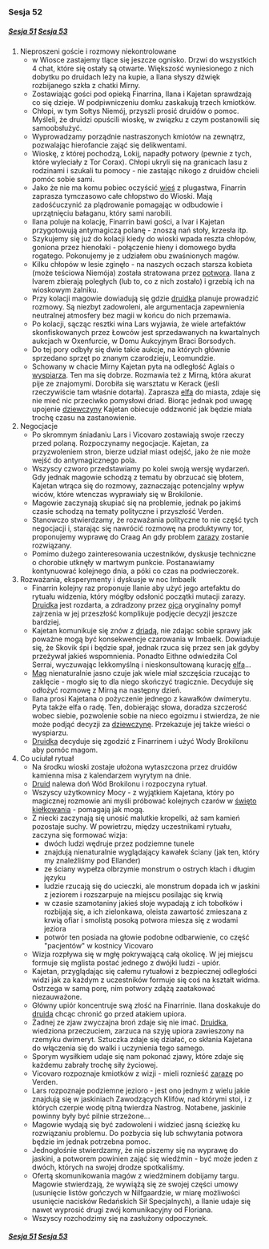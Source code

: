 ### Sesja 52
##### [Sesja 51](#sesja-051) [Sesja 53](#sesja-053)
1. Nieproszeni goście i rozmowy niekontrolowane
    - w Wiosce zastajemy tlące się jeszcze ognisko. Drzwi do wszystkich 4 chat, które się ostały są otwarte. Większość wyniesionego z nich dobytku po druidach leży na kupie, a Ilana słyszy dźwięk rozbijanego szkła z chatki Mirny.
    - Zostawiając gości pod opieką Finarrina, Ilana i Kajetan sprawdzają co się dzieje. W podpiwniczeniu domku zaskakują trzech kmiotków.
    - Chłopi, w tym Sołtys Niemój, przyszli prosić druidów o pomoc. Myśleli, że druidzi opuścili wioskę, w związku z czym postanowili się samoobsłużyć. 
    - Wyprowadzamy porządnie nastraszonych kmiotów na zewnątrz, pozwalając hierofancie zająć się delikwentami.
    - Wioskę, z której pochodzą, Lokij, napadły potwory (pewnie z tych, które wyleciały z Tor Corax). Chłopi ukryli się na granicach lasu z rodzinami i szukali tu pomocy - nie zastając nikogo z druidów chcieli pomóc sobie sami.
    - Jako że nie ma komu pobiec oczyścić [wieś](Lokij) z plugastwa, Finarrin zaprasza tymczasowo całe chłopstwo do Wioski. Mają zadośćuczynić za plądrowanie pomagając w odbudowie i uprzątnięciu bałaganu, który sami narobili.
    - Ilana poluje na kolację, Finarrin bawi gości, a Ivar i Kajetan przygotowują antymagiczą polanę - znoszą nań stoły, krzesła itp.
    - Szykujemy się już do kolacji kiedy do wioski wpada reszta chłopów, goniona przez hienołaki - połączenie hieny i domowego bydła rogatego. Pokonujemy je z udziałem obu zwaśnionych magów. 
    - Kilku chłopów w lesie zginęło - na naszych oczach starsza kobieta (może teściowa Niemója) została stratowana przez [potwora](hienołak). Ilana z Ivarem zbierają poległych (lub to, co z nich zostało) i grzebią ich na wioskowym żalniku.
    - Przy kolacji magowie dowiadują się gdzie [druidka](Ilana) planuje prowadzić rozmowy. Są niezbyt zadowoleni, ale argumentacja zapewnienia neutralnej atmosfery bez magii w końcu do nich przemawia.
    - Po kolacji, sącząc resztki wina Lars wyjawia, że wiele artefaktów skonfiskowanych przez Łowców jest sprzedawanych na kwartalnych aukcjach w Oxenfurcie, w Domu Aukcyjnym Braci Borsodych.
    - Do tej pory odbyły się dwie takie aukcje, na których głównie sprzedano sprzęt po znanym czarodzieju, Leomundzie.
    - Schowany w chacie Mirny Kajetan pyta na odległość Aglais o [wyspiarza](Skovik). Ten ma się dobrze. Rozmawia też z Mirną, która akurat pije ze znajomymi. Dorobiła się warsztatu w Kerack (jeśli rzeczywiście tam właśnie dotarła). Zaprasza [elfa](Kajetan) do miasta, zdaje się nie mieć nic przeciwko pomysłowi driad. Biorąc jednak pod uwagę upojenie [dziewczyny](Mirna) Kajetan obiecuje oddzwonić jak będzie miała trochę czasu na zastanowienie.
2. Negocjacje
    - Po skromnym śniadaniu Lars i Vicovaro zostawiają swoje rzeczy przed polaną. Rozpoczynamy negocjacje. Kajetan, za przyzwoleniem stron, bierze udział miast odejść, jako że nie może wejść do antymagicznego pola.
    - Wszyscy czworo przedstawiamy po kolei swoją wersję wydarzeń. Gdy jednak magowie schodzą z tematu by obrzucać się błotem, Kajetan wtrąca się do rozmowy, zaznaczając potencjalny wpływ wiców, które wtenczas wyprawiały się w Brokilonie.
    - Magowie zaczynają skupiać się na problemie, jednak po jakimś czasie schodzą na tematy polityczne i przyszłość Verden.
    - Stanowczo stwierdzamy, że rozważania polityczne to nie część tych negocjacji i, starając się nawrócić rozmowę na produktywny tor, proponujemy wyprawę do Craag An gdy problem [zarazy](ciałognilec) zostanie rozwiązany.
    - Pomimo dużego zainteresowania uczestników, dyskusje techniczne o chorobie utknęły w martwym punkcie. Postanawiamy kontynuować kolejnego dnia, a póki co czas na podwieczorek.
3. Rozważania, eksperymenty i dyskusje w noc Imbaelk
    - Finarrin kolejny raz proponuje Ilanie aby użyć jego artefaktu do rytuału widzenia, który mógłby odsłonić początki mutacji zarazy. [Druidka](Ilana) jest rozdarta, a zdradzony przez [ojca](Finarrin) oryginalny pomył zajrzenia w jej przeszłość komplikuje podjęcie decyzji jeszcze bardziej.
    - Kajetan komunikuje się znów z [driadą](Aglais), nie zdając sobie sprawy jak poważne mogą być konsekwencje czarowania w Imbaelk. Dowiaduje się, że Skovik śpi i będzie spał, jednak rzuca się przez sen jak gdyby przeżywał jakieś wspomnienia. Ponadto Eithne odwiedziła Col Serrai, wyczuwając lekkomyślną i nieskonsultowaną kurację [elfa](Kajetan)...
    - [Mag](Kajetan) nienaturalnie jasno czuje jak wiele miał szczęścia rzucając to zaklęcie - mogło się to dla niego skończyć tragicznie. Decyduje się odłożyć rozmowę z Mirną na następny dzień.
    - Ilana prosi Kajetana o pożyczenie jednego z kawałków dwimerytu. Pyta także elfa o radę. Ten, dobierając słowa, doradza szczerość wobec siebie, pozwolenie sobie na nieco egoizmu i stwierdza, że nie może podjąć decyzji za [dziewczynę](Ilana). Przekazuje jej także wieści o wyspiarzu.
    - [Druidka](Ilana) decyduje się zgodzić z Finarrinem i użyć Wody Brokilonu aby pomóc magom.
4. Co uciułał rytuał
    - Na środku wioski zostaje ułożona wytaszczona przez druidów kamienna misa z kalendarzem wyrytym na dnie.
    - [Druid](Finarrin) nalewa doń Wód Brokilonu i rozpoczyna rytuał.
    - Wszyscy użytkownicy Mocy - z wyjątkiem Kajetana, który po magicznej rozmowie ani myśli próbować kolejnych czarów w [święto kiełkowania](Imbaelk) - pomagają jak mogą.
    - Z niecki zaczynają się unosić malutkie kropelki, aż sam kamień pozostaje suchy. W powietrzu, między uczestnikami rytuału, zaczyna się formować wizja: 
        - dwóch ludzi wędruje przez podziemne tunele
        - znajdują nienaturalnie wyglądający kawałek ściany (jak ten, który my znaleźliśmy pod Ellander)
        - ze ściany wypełza olbrzymie monstrum o ostrych kłach i długim języku
        - ludzie rzucają się do ucieczki, ale monstrum dopada ich w jaskini z jeziorem i rozszarpuje na miejscu posilając się krwią
        - w czasie szamotaniny jakieś słoje wypadają z ich tobołków i rozbijają się, a ich zielonkawa, oleista zawartość zmieszana z krwią ofiar i smolistą posoką potwora miesza się z wodami jeziora
        - potwór ten posiada na głowie podobne odbarwienie, co część "pacjentów" w kostnicy Vicovaro
    - Wizja rozpływa się w mgłę pokrywającą całą okolicę. W jej miejscu formuje się mglista postać jednego z dwójki ludzi - upiór.
    - Kajetan, przyglądając się całemu rytuałowi z bezpiecznej odległości widzi jak za każdym z uczestników formuje się coś na kształt widma. Ostrzega w samą porę, nim potwory zdążą zaatakować niezauważone.
    - Główny upiór koncentruje swą złość na Finarrinie. Ilana doskakuje do [druida](Finarrin) chcąc chronić go przed atakiem upiora.
    - Żadnej ze zjaw zwyczajna broń zdaje się nie imać. [Druidka](Ilana), wiedziona przeczuciem, zarzuca na szyję upiora zawieszony na rzemyku dwimeryt. Sztuczka zdaje się działać, co skłania Kajetana do włączenia się do walki i uczynienia tego samego.
    - Sporym wysiłkiem udaje się nam pokonać zjawy, które zdaje się każdemu zabrały trochę siły życiowej.
    - Vicovaro rozpoznaje kmiotków z wizji - mieli roznieść [zarazę](ciałognilec) po Verden.
    - Lars rozpoznaje podziemne jezioro - jest ono jednym z wielu jakie znajdują się w jaskiniach Zawodzących Klifów, nad którymi stoi, i z których czerpie wodę pitną twierdza Nastrog. Notabene, jaskinie powinny były być pilnie strzeżone...
    - Magowie wydają się być zadowoleni i widzieć jasną ścieżkę ku rozwiązaniu problemu. Do pozbycia się lub schwytania potwora będzie im jednak potrzebna pomoc. 
    - Jednogłośnie stwierdzamy, że nie piszemy się na wyprawę do jaskini, a potworem powinien zająć się wiedźmin - być może jeden z dwóch, których na swojej drodze spotkaliśmy.
    - Ofertą skomunikowania magów z wiedźminem dobijamy targu. Magowie stwierdzają, że wywiążą się ze swojej części umowy (usunięcie listów gończych w Nilfgaardzie, w miarę możliwości usunięcie nacisków Redańskich Sił Specjalnych), a Ilanie udaje się nawet wyprosić drugi zwój komunikacyjny od Floriana.
    - Wszyscy rozchodzimy się na zasłużony odpoczynek.

##### [Sesja 51](#sesja-051) [Sesja 53](#sesja-053)